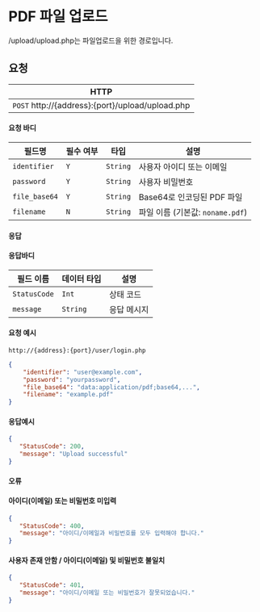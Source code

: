 # PDF 파일 업로드
/upload/upload.php는 파일업로드을 위한 경로입니다.

## 요청
|HTTP|
|--|
| `POST` http://{address}:{port}/upload/upload.php |

#### 요청 바디

| 필드명        | 필수 여부 | 타입    | 설명                           |
|---------------|-----------|---------|--------------------------------|
| `identifier`  | `Y`       | `String`| 사용자 아이디 또는 이메일      |
| `password`    | `Y`       | `String`| 사용자 비밀번호                |
| `file_base64` | `Y`       | `String`| Base64로 인코딩된 PDF 파일     |
| `filename`    | `N`       | `String`| 파일 이름 (기본값: `noname.pdf`) |

#### 응답

#### 응답바디
|필드 이름|데이터 타입|설명|
|--|--|--|
|`StatusCode`|`Int`|상태 코드|
|`message`|`String`|응답 메시지|

#### 요청 예시
```url
http://{address}:{port}/user/login.php
```
```json
{
    "identifier": "user@example.com",
    "password": "yourpassword",
    "file_base64": "data:application/pdf;base64,...",
    "filename": "example.pdf"
}
```
#### 응답예시
```JSON
{
   "StatusCode": 200,
   "message": "Upload successful"
}
```

#### 오류
#### 아이디(이메일) 또는 비밀번호 미입력
```JSON
{
   "StatusCode": 400,
   "message": "아이디/이메일과 비밀번호를 모두 입력해야 합니다."
}
```

#### 사용자 존재 안함 / 아이디(이메일) 및 비밀번호 불일치
```JSON
{
   "StatusCode": 401,
   "message": "아이디/이메일 또는 비밀번호가 잘못되었습니다."
}
```

